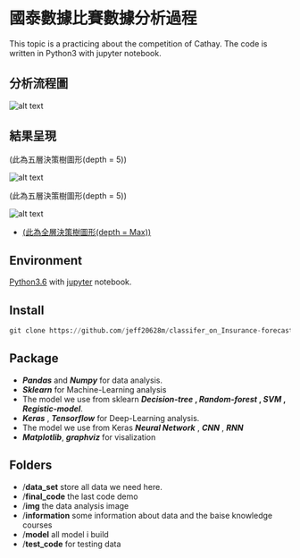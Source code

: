 #  國泰數據比賽數據分析過程

This topic is a practicing about the competition of Cathay.
The code is written in Python3 with jupyter notebook.

## 分析流程圖

![alt text](https://github.com/jeff20628m/classifer_on_Insurance-forecast/blob/master/img/bigdata_Diagram.png)


## 結果呈現 

(此為五層決策樹圖形(depth = 5))

![alt text](https://github.com/jeff20628m/classifer_on_Insurance-forecast/blob/master/img/finaltree.png)

(此為五層決策樹圖形(depth = 5))

![alt text](https://github.com/jeff20628m/classifer_on_Insurance-forecast/blob/master/img/final3tree.png)


* [(此為全層決策樹圖形(depth = Max))](https://github.com/jeff20628m/classifer_on_Insurance-forecast/blob/master/img/finalfulltree.png)


## Environment 

[Python3.6](https://www.anaconda.com/) with [jupyter](https://jupyter.org/) notebook.

## Install
```python
git clone https://github.com/jeff20628m/classifer_on_Insurance-forecast.git
```

## Package 

* **_Pandas_** and **_Numpy_** for data analysis.
* **_Sklearn_** for Machine-Learning analysis 
* The model we use from sklearn **_Decision-tree_ , _Random-forest_ , _SVM_ , _Registic-model_**.
* **_Keras_** , **_Tensorflow_** for Deep-Learning analysis. 
* The model we use from Keras **_Neural Network_** , **_CNN_** , **_RNN_**
* **_Matplotlib_**, **_graphviz_** for visalization 

## Folders

* /**data_set** store all data we need here.
* /**final_code** the last code demo
* /**img** the data analysis image 
* /**information** some information about data and the baise knowledge courses
* /**model** all model i build 
* /**test_code** for testing data
